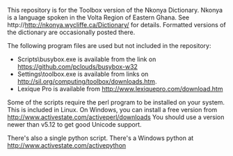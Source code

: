 This repository is for the Toolbox version of the Nkonya Dictionary.
Nkonya is a language spoken in the Volta Region of Eastern Ghana.
See http://http://nkonya.wycliffe.ca/Dictionary/ for details.
Formatted versions of the dictionary are occasionally posted there.

The following program files are used but not included in the repository:

* Scripts\busybox.exe is available from the link on https://github.com/pclouds/busybox-w32
* Settings\toolbox.exe is available from links on http://sil.org/computing/toolbox/downloads.htm.
* Lexique Pro is available from http://www.lexiquepro.com/download.htm

Some of the scripts require the perl program to be installed on your system.
This is included in Linux. On Windows, you can install a free version from
http://www.activestate.com/activeperl/downloads
You should use a version newer than v5.12 to get good Unicode support.

There's also a single python script. There's a Windows python at http://www.activestate.com/activepython

